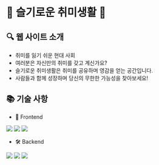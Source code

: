 # 🌈 슬기로운 취미생활 🌈

## 🔍 웹 사이트 소개
- 취미를 잃기 쉬운 현대 사회
- 여러분은 자신만의 취미를 갖고 계신가요?
- 슬기로운 취미생활은 취미를 공유하며 영감을 얻는 공간입니다.
- 사람들과 함께 성장하며 당신의 무한한 가능성을 찾아보세요!

## 📚 기술 사항
- 🎨 Frontend
<img src="https://img.shields.io/badge/html5-E34F26?style=for-the-badge&logo=html5&logoColor=white">
<img src="https://img.shields.io/badge/css-1572B6?style=for-the-badge&logo=css3&logoColor=white">
<img src="https://img.shields.io/badge/javascript-F7DF1E?style=for-the-badge&logo=javascript&logoColor=black">

- 🛠️ Backend
<img src="https://img.shields.io/badge/node.js-339933?style=for-the-badge&logo=Node.js&logoColor=white">
<img src="https://img.shields.io/badge/express-000000?style=for-the-badge&logo=express&logoColor=white">
<img src="https://img.shields.io/badge/mongoDB-47A248?style=for-the-badge&logo=MongoDB&logoColor=white">
